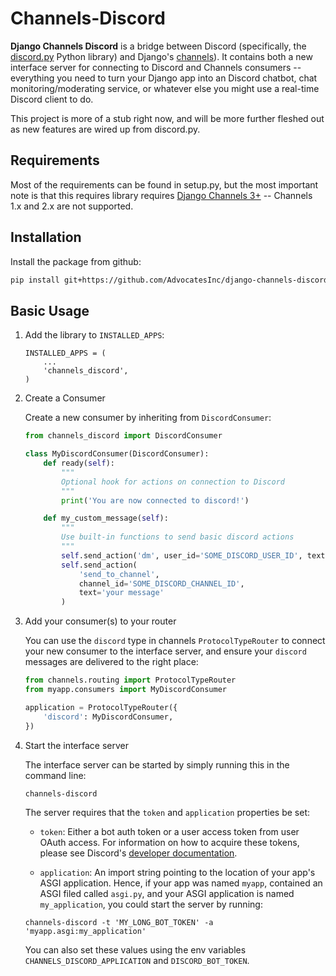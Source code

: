 # Channels-Discord

**Django Channels Discord** is a bridge between Discord (specifically, the [discord.py](https://github.com/Rapptz/discord.py) Python library) and Django's [channels](https://github.com/django/channels)).  It contains both a new interface server for connecting to Discord and Channels consumers -- everything you need to turn your Django app into an Discord chatbot, chat monitoring/moderating service, or whatever else you might use a real-time Discord client to do.

This project is more of a stub right now, and will be more further fleshed out as new features are wired up from discord.py.

## Requirements

Most of the requirements can be found in setup.py, but the most important note is that this requires library requires [Django Channels 3+](https://channels.readthedocs.io/en/latest/) -- Channels 1.x and 2.x are not supported.

## Installation

Install the package from github:

```bash
pip install git+https://github.com/AdvocatesInc/django-channels-discord.git@0.1
```

## Basic Usage

1. Add the library to `INSTALLED_APPS`:

    ```
    INSTALLED_APPS = (
        ...
        'channels_discord',
    )
    ```

2. Create a Consumer

    Create a new consumer by inheriting from `DiscordConsumer`:

    ```python
    from channels_discord import DiscordConsumer

    class MyDiscordConsumer(DiscordConsumer):
        def ready(self):
            """
            Optional hook for actions on connection to Discord
            """
            print('You are now connected to discord!')

        def my_custom_message(self):
            """
            Use built-in functions to send basic discord actions
            """
            self.send_action('dm', user_id='SOME_DISCORD_USER_ID', text='your message')
            self.send_action(
                'send_to_channel',
                channel_id='SOME_DISCORD_CHANNEL_ID',
                text='your message'
            )
    ```

3. Add your consumer(s) to your router

    You can use the `discord` type in channels `ProtocolTypeRouter` to connect your new consumer to the interface server, and ensure your `discord` messages are delivered to the right place:

    ```python
    from channels.routing import ProtocolTypeRouter
    from myapp.consumers import MyDiscordConsumer

    application = ProtocolTypeRouter({
        'discord': MyDiscordConsumer,
    })
    ```

4. Start the interface server

    The interface server can be started by simply running this in the command line:

    ```bash
    channels-discord
    ```

    The server requires that the `token` and `application` properties be set:

    - `token`: Either a bot auth token or a user access token from user OAuth access. For information on how to acquire these tokens, please see Discord's [developer documentation](https://discordapp.com/developers/docs/topics/oauth2).

    - `application`: An import string pointing to the location of your app's ASGI application. Hence, if your app was named `myapp`, contained an ASGI filed called `asgi.py`, and your ASGI application is named `my_application`, you could start the server by running:

    ```
    channels-discord -t 'MY_LONG_BOT_TOKEN' -a 'myapp.asgi:my_application'
    ```

    You can also set these values using the env variables `CHANNELS_DISCORD_APPLICATION` and `DISCORD_BOT_TOKEN`.
